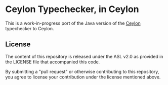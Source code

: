 # Ceylon Typechecker, in Ceylon

This is a work-in-progress port of the Java version of the
[Ceylon](http://ceylon-lang.org) typechecker to Ceylon.

## License

The content of this repository is released under the ASL v2.0 as provided in
the LICENSE file that accompanied this code.

By submitting a "pull request" or otherwise contributing to this repository,
you agree to license your contribution under the license mentioned above.
